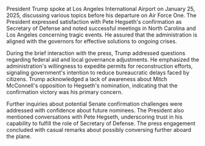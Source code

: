 President Trump spoke at Los Angeles International Airport on January 25, 2025, discussing various topics before his departure on Air Force One. The President expressed satisfaction with Pete Hegseth's confirmation as Secretary of Defense and noted successful meetings in North Carolina and Los Angeles concerning tragic events. He assured that the administration is aligned with the governors for effective solutions to ongoing crises.

During the brief interaction with the press, Trump addressed questions regarding federal aid and local governance adjustments. He emphasized the administration's willingness to expedite permits for reconstruction efforts, signaling government's intention to reduce bureaucratic delays faced by citizens. Trump acknowledged a lack of awareness about Mitch McConnell's opposition to Hegseth's nomination, indicating that the confirmation victory was his primary concern.

Further inquiries about potential Senate confirmation challenges were addressed with confidence about future nominees. The President also mentioned conversations with Pete Hegseth, underscoring trust in his capability to fulfill the role of Secretary of Defense. The press engagement concluded with casual remarks about possibly conversing further aboard the plane.